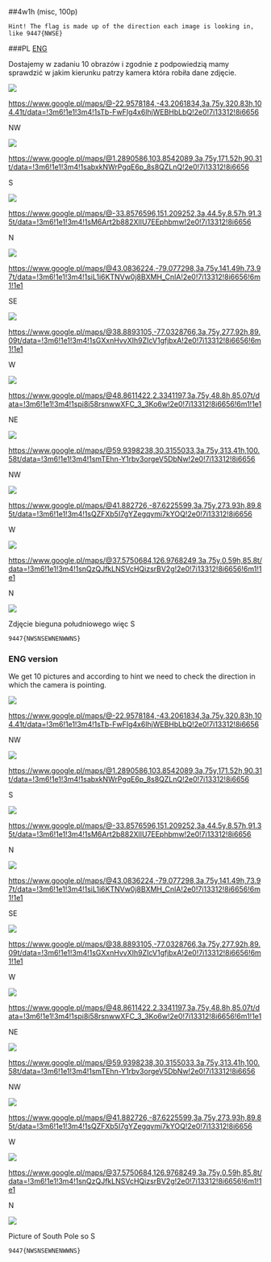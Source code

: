 ##4w1h (misc, 100p)

`Hint! The flag is made up of the direction each image is looking in, like 9447{NWSE}`

###PL
[ENG](#eng-version)

Dostajemy w zadaniu 10 obrazów i zgodnie z podpowiedzią mamy sprawdzić w jakim kierunku patrzy kamera która robiła dane zdjęcie.

![](img/0.png)

https://www.google.pl/maps/@-22.9578184,-43.2061834,3a,75y,320.83h,104.41t/data=!3m6!1e1!3m4!1sTb-FwFIg4x6lhjWEBHbLbQ!2e0!7i13312!8i6656

NW

![](img/1.png)

https://www.google.pl/maps/@1.2890586,103.8542089,3a,75y,171.52h,90.31t/data=!3m6!1e1!3m4!1sabxkNWrPgqE6p_8s8QZLnQ!2e0!7i13312!8i6656 

S

![](img/2.png)

https://www.google.pl/maps/@-33.8576596,151.209252,3a,44.5y,8.57h,91.35t/data=!3m6!1e1!3m4!1sM6Art2b882XlIU7EEphbmw!2e0!7i13312!8i6656

N

![](img/3.png)

https://www.google.pl/maps/@43.0836224,-79.077298,3a,75y,141.49h,73.97t/data=!3m6!1e1!3m4!1siL1i6KTNVw0j8BXMH_CnlA!2e0!7i13312!8i6656!6m1!1e1 

SE

![](img/4.png)

https://www.google.pl/maps/@38.8893105,-77.0328766,3a,75y,277.92h,89.09t/data=!3m6!1e1!3m4!1sGXxnHvvXIh9ZIcV1gfjbxA!2e0!7i13312!8i6656!6m1!1e1

W

![](img/5.png)

https://www.google.pl/maps/@48.8611422,2.3341197,3a,75y,48.8h,85.07t/data=!3m6!1e1!3m4!1spi8i58rsnwwXFC_3_3Ko6w!2e0!7i13312!8i6656!6m1!1e1

NE

![](img/6.png)


https://www.google.pl/maps/@59.9398238,30.3155033,3a,75y,313.41h,100.58t/data=!3m6!1e1!3m4!1smTEhn-Y1rbv3orgeV5DbNw!2e0!7i13312!8i6656

NW

![](img/7.png)

https://www.google.pl/maps/@41.882726,-87.6225599,3a,75y,273.93h,89.85t/data=!3m6!1e1!3m4!1sQZFXb5I7gYZegqvmi7kYOQ!2e0!7i13312!8i6656

W

![](img/8.png)

https://www.google.pl/maps/@37.5750684,126.9768249,3a,75y,0.59h,85.8t/data=!3m6!1e1!3m4!1snQzQJfkLNSVcHQizsrBV2g!2e0!7i13312!8i6656!6m1!1e1

N

![](img/9.jpg)

Zdjęcie bieguna południowego więc S

`9447{NWSNSEWNENWWNS}`

### ENG version

We get 10 pictures and according to hint we need to check the direction in which the camera is pointing.

![](img/0.png)

https://www.google.pl/maps/@-22.9578184,-43.2061834,3a,75y,320.83h,104.41t/data=!3m6!1e1!3m4!1sTb-FwFIg4x6lhjWEBHbLbQ!2e0!7i13312!8i6656

NW

![](img/1.png)

https://www.google.pl/maps/@1.2890586,103.8542089,3a,75y,171.52h,90.31t/data=!3m6!1e1!3m4!1sabxkNWrPgqE6p_8s8QZLnQ!2e0!7i13312!8i6656 

S

![](img/2.png)

https://www.google.pl/maps/@-33.8576596,151.209252,3a,44.5y,8.57h,91.35t/data=!3m6!1e1!3m4!1sM6Art2b882XlIU7EEphbmw!2e0!7i13312!8i6656

N

![](img/3.png)

https://www.google.pl/maps/@43.0836224,-79.077298,3a,75y,141.49h,73.97t/data=!3m6!1e1!3m4!1siL1i6KTNVw0j8BXMH_CnlA!2e0!7i13312!8i6656!6m1!1e1 

SE

![](img/4.png)

https://www.google.pl/maps/@38.8893105,-77.0328766,3a,75y,277.92h,89.09t/data=!3m6!1e1!3m4!1sGXxnHvvXIh9ZIcV1gfjbxA!2e0!7i13312!8i6656!6m1!1e1

W

![](img/5.png)

https://www.google.pl/maps/@48.8611422,2.3341197,3a,75y,48.8h,85.07t/data=!3m6!1e1!3m4!1spi8i58rsnwwXFC_3_3Ko6w!2e0!7i13312!8i6656!6m1!1e1

NE

![](img/6.png)


https://www.google.pl/maps/@59.9398238,30.3155033,3a,75y,313.41h,100.58t/data=!3m6!1e1!3m4!1smTEhn-Y1rbv3orgeV5DbNw!2e0!7i13312!8i6656

NW

![](img/7.png)

https://www.google.pl/maps/@41.882726,-87.6225599,3a,75y,273.93h,89.85t/data=!3m6!1e1!3m4!1sQZFXb5I7gYZegqvmi7kYOQ!2e0!7i13312!8i6656

W

![](img/8.png)

https://www.google.pl/maps/@37.5750684,126.9768249,3a,75y,0.59h,85.8t/data=!3m6!1e1!3m4!1snQzQJfkLNSVcHQizsrBV2g!2e0!7i13312!8i6656!6m1!1e1

N

![](img/9.jpg)

Picture of South Pole so S

`9447{NWSNSEWNENWWNS}`
